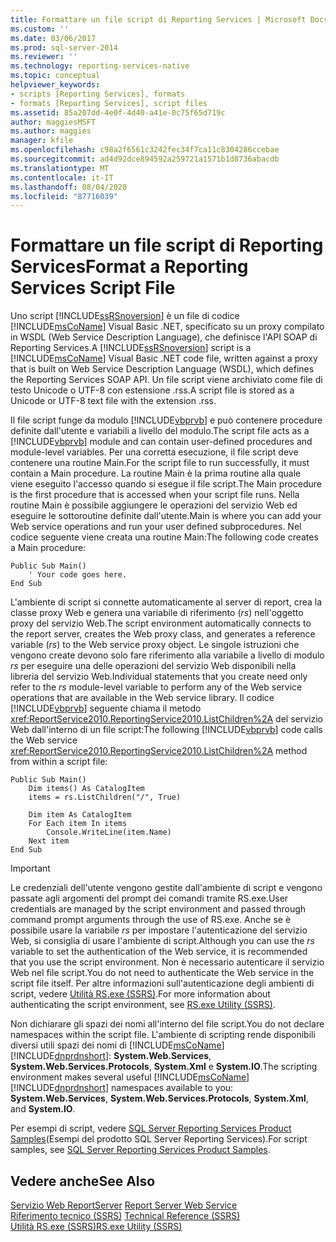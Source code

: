 ```yaml
---
title: Formattare un file script di Reporting Services | Microsoft Docs
ms.custom: ''
ms.date: 03/06/2017
ms.prod: sql-server-2014
ms.reviewer: ''
ms.technology: reporting-services-native
ms.topic: conceptual
helpviewer_keywords:
- scripts [Reporting Services], formats
- formats [Reporting Services], script files
ms.assetid: 85a207dd-4e0f-4d40-a41e-0c75f65d719c
author: maggiesMSFT
ms.author: maggies
manager: kfile
ms.openlocfilehash: c98a2f6561c3242fec34f7ca11c8304286ccebae
ms.sourcegitcommit: ad4d92dce894592a259721a1571b1d8736abacdb
ms.translationtype: MT
ms.contentlocale: it-IT
ms.lasthandoff: 08/04/2020
ms.locfileid: "87716039"
---
```

# <a name="format-a-reporting-services-script-file"></a><span data-ttu-id="d7327-102">Formattare un file script di Reporting Services</span><span class="sxs-lookup"><span data-stu-id="d7327-102">Format a Reporting Services Script File</span></span>
  <span data-ttu-id="d7327-103">Uno script [!INCLUDE[ssRSnoversion](../../includes/ssrsnoversion-md.md)] è un file di codice [!INCLUDE[msCoName](../../includes/msconame-md.md)] Visual Basic .NET, specificato su un proxy compilato in WSDL (Web Service Description Language), che definisce l'API SOAP di Reporting Services.</span><span class="sxs-lookup"><span data-stu-id="d7327-103">A [!INCLUDE[ssRSnoversion](../../includes/ssrsnoversion-md.md)] script is a [!INCLUDE[msCoName](../../includes/msconame-md.md)] Visual Basic .NET code file, written against a proxy that is built on Web Service Description Language (WSDL), which defines the Reporting Services SOAP API.</span></span> <span data-ttu-id="d7327-104">Un file script viene archiviato come file di testo Unicode o UTF-8 con estensione .rss.</span><span class="sxs-lookup"><span data-stu-id="d7327-104">A script file is stored as a Unicode or UTF-8 text file with the extension .rss.</span></span>  
  
 <span data-ttu-id="d7327-105">Il file script funge da modulo [!INCLUDE[vbprvb](../../includes/vbprvb-md.md)] e può contenere procedure definite dall'utente e variabili a livello del modulo.</span><span class="sxs-lookup"><span data-stu-id="d7327-105">The script file acts as a [!INCLUDE[vbprvb](../../includes/vbprvb-md.md)] module and can contain user-defined procedures and module-level variables.</span></span> <span data-ttu-id="d7327-106">Per una corretta esecuzione, il file script deve contenere una routine Main.</span><span class="sxs-lookup"><span data-stu-id="d7327-106">For the script file to run successfully, it must contain a Main procedure.</span></span> <span data-ttu-id="d7327-107">La routine Main è la prima routine alla quale viene eseguito l'accesso quando si esegue il file script.</span><span class="sxs-lookup"><span data-stu-id="d7327-107">The Main procedure is the first procedure that is accessed when your script file runs.</span></span> <span data-ttu-id="d7327-108">Nella routine Main è possibile aggiungere le operazioni del servizio Web ed eseguire le sottoroutine definite dall'utente.</span><span class="sxs-lookup"><span data-stu-id="d7327-108">Main is where you can add your Web service operations and run your user defined subprocedures.</span></span> <span data-ttu-id="d7327-109">Nel codice seguente viene creata una routine Main:</span><span class="sxs-lookup"><span data-stu-id="d7327-109">The following code creates a Main procedure:</span></span>  
  
```  
Public Sub Main()  
    ' Your code goes here.  
End Sub  
```  
  
 <span data-ttu-id="d7327-110">L'ambiente di script si connette automaticamente al server di report, crea la classe proxy Web e genera una variabile di riferimento (*rs*) nell'oggetto proxy del servizio Web.</span><span class="sxs-lookup"><span data-stu-id="d7327-110">The script environment automatically connects to the report server, creates the Web proxy class, and generates a reference variable (*rs*) to the Web service proxy object.</span></span> <span data-ttu-id="d7327-111">Le singole istruzioni che vengono create devono solo fare riferimento alla variabile a livello di modulo *rs* per eseguire una delle operazioni del servizio Web disponibili nella libreria del servizio Web.</span><span class="sxs-lookup"><span data-stu-id="d7327-111">Individual statements that you create need only refer to the *rs* module-level variable to perform any of the Web service operations that are available in the Web service library.</span></span> <span data-ttu-id="d7327-112">Il codice [!INCLUDE[vbprvb](../../includes/vbprvb-md.md)] seguente chiama il metodo <xref:ReportService2010.ReportingService2010.ListChildren%2A> del servizio Web dall'interno di un file script:</span><span class="sxs-lookup"><span data-stu-id="d7327-112">The following [!INCLUDE[vbprvb](../../includes/vbprvb-md.md)] code calls the Web service <xref:ReportService2010.ReportingService2010.ListChildren%2A> method from within a script file:</span></span>  
  
```  
Public Sub Main()  
    Dim items() As CatalogItem  
    items = rs.ListChildren("/", True)  
  
    Dim item As CatalogItem  
    For Each item In items  
        Console.WriteLine(item.Name)  
    Next item  
End Sub   
```  
  
> [!IMPORTANT]  
>  <span data-ttu-id="d7327-113">Le credenziali dell'utente vengono gestite dall'ambiente di script e vengono passate agli argomenti del prompt dei comandi tramite RS.exe.</span><span class="sxs-lookup"><span data-stu-id="d7327-113">User credentials are managed by the script environment and passed through command prompt arguments through the use of RS.exe.</span></span> <span data-ttu-id="d7327-114">Anche se è possibile usare la variabile *rs* per impostare l'autenticazione del servizio Web, si consiglia di usare l'ambiente di script.</span><span class="sxs-lookup"><span data-stu-id="d7327-114">Although you can use the *rs* variable to set the authentication of the Web service, it is recommended that you use the script environment.</span></span> <span data-ttu-id="d7327-115">Non è necessario autenticare il servizio Web nel file script.</span><span class="sxs-lookup"><span data-stu-id="d7327-115">You do not need to authenticate the Web service in the script file itself.</span></span> <span data-ttu-id="d7327-116">Per altre informazioni sull'autenticazione degli ambienti di script, vedere [Utilità RS.exe &#40;SSRS&#41;](rs-exe-utility-ssrs.md).</span><span class="sxs-lookup"><span data-stu-id="d7327-116">For more information about authenticating the script environment, see [RS.exe Utility &#40;SSRS&#41;](rs-exe-utility-ssrs.md).</span></span>  
  
 <span data-ttu-id="d7327-117">Non dichiarare gli spazi dei nomi all'interno del file script.</span><span class="sxs-lookup"><span data-stu-id="d7327-117">You do not declare namespaces within the script file.</span></span> <span data-ttu-id="d7327-118">L'ambiente di scripting rende disponibili diversi utili spazi dei nomi di [!INCLUDE[msCoName](../../includes/msconame-md.md)] [!INCLUDE[dnprdnshort](../../includes/dnprdnshort-md.md)]: **System.Web.Services**, **System.Web.Services.Protocols**, **System.Xml** e **System.IO**.</span><span class="sxs-lookup"><span data-stu-id="d7327-118">The scripting environment makes several useful [!INCLUDE[msCoName](../../includes/msconame-md.md)] [!INCLUDE[dnprdnshort](../../includes/dnprdnshort-md.md)] namespaces available to you: **System.Web.Services**, **System.Web.Services.Protocols**, **System.Xml**, and **System.IO**.</span></span>  
  
 <span data-ttu-id="d7327-119">Per esempi di script, vedere [SQL Server Reporting Services Product Samples](https://go.microsoft.com/fwlink/?LinkId=177889)(Esempi del prodotto SQL Server Reporting Services).</span><span class="sxs-lookup"><span data-stu-id="d7327-119">For script samples, see [SQL Server Reporting Services Product Samples](https://go.microsoft.com/fwlink/?LinkId=177889).</span></span>  
  
## <a name="see-also"></a><span data-ttu-id="d7327-120">Vedere anche</span><span class="sxs-lookup"><span data-stu-id="d7327-120">See Also</span></span>  
 <span data-ttu-id="d7327-121">[Servizio Web ReportServer](../report-server-web-service/report-server-web-service.md) </span><span class="sxs-lookup"><span data-stu-id="d7327-121">[Report Server Web Service](../report-server-web-service/report-server-web-service.md) </span></span>  
 <span data-ttu-id="d7327-122">[Riferimento tecnico &#40;SSRS&#41;](../technical-reference-ssrs.md) </span><span class="sxs-lookup"><span data-stu-id="d7327-122">[Technical Reference &#40;SSRS&#41;](../technical-reference-ssrs.md) </span></span>  
 [<span data-ttu-id="d7327-123">Utilità RS.exe &#40;SSRS&#41;</span><span class="sxs-lookup"><span data-stu-id="d7327-123">RS.exe Utility &#40;SSRS&#41;</span></span>](rs-exe-utility-ssrs.md)  
  
  
